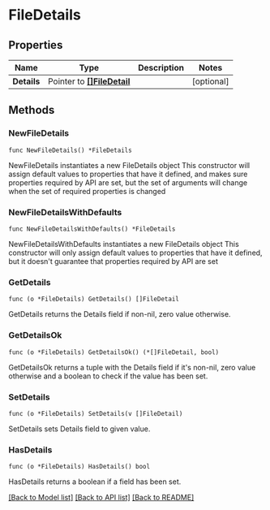 # FileDetails

## Properties

Name | Type | Description | Notes
------------ | ------------- | ------------- | -------------
**Details** | Pointer to [**[]FileDetail**](FileDetail.md) |  | [optional] 

## Methods

### NewFileDetails

`func NewFileDetails() *FileDetails`

NewFileDetails instantiates a new FileDetails object
This constructor will assign default values to properties that have it defined,
and makes sure properties required by API are set, but the set of arguments
will change when the set of required properties is changed

### NewFileDetailsWithDefaults

`func NewFileDetailsWithDefaults() *FileDetails`

NewFileDetailsWithDefaults instantiates a new FileDetails object
This constructor will only assign default values to properties that have it defined,
but it doesn't guarantee that properties required by API are set

### GetDetails

`func (o *FileDetails) GetDetails() []FileDetail`

GetDetails returns the Details field if non-nil, zero value otherwise.

### GetDetailsOk

`func (o *FileDetails) GetDetailsOk() (*[]FileDetail, bool)`

GetDetailsOk returns a tuple with the Details field if it's non-nil, zero value otherwise
and a boolean to check if the value has been set.

### SetDetails

`func (o *FileDetails) SetDetails(v []FileDetail)`

SetDetails sets Details field to given value.

### HasDetails

`func (o *FileDetails) HasDetails() bool`

HasDetails returns a boolean if a field has been set.


[[Back to Model list]](../README.md#documentation-for-models) [[Back to API list]](../README.md#documentation-for-api-endpoints) [[Back to README]](../README.md)


